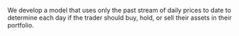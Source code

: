 We develop a model that uses only the past stream of daily prices to date to determine each day if the trader should buy, hold, or sell their assets in their portfolio.
